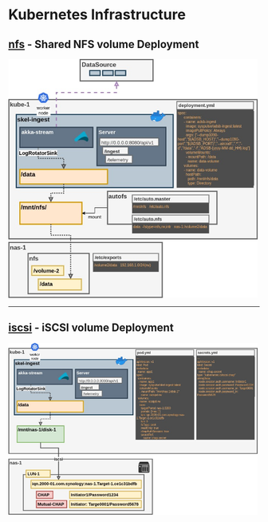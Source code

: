 # Kubernetes Infrastructure 

## [nfs](nfs) - Shared NFS volume Deployment

<img src="doc/Skel-Architecture-nfs-hostPath.jpg" width="500">

----

## [iscsi](iscsi) - iSCSI volume Deployment

<img src="doc/Skel-Architecture-iscsi-volume.jpg" width="500">
